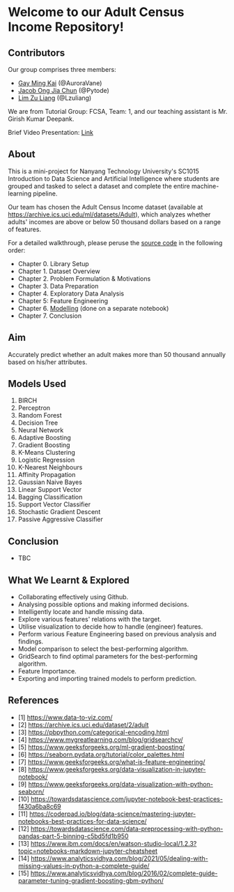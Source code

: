 # Welcome to our Adult Census Income Repository!

## Contributors

Our group comprises three members: 
- [Gay Ming Kai](C230114@e.ntu.edu.sg) (@AuroraVane)
- [Jacob Ong Jia Chun](JONG163@e.ntu.edu.sg) (@Pytode)
- [Lim Zu Liang](E230184@e.ntu.edu.sg) (@Lzuliang)
  
We are from Tutorial Group: FCSA, Team: 1, and our teaching assistant is Mr. Girish Kumar Deepank.

Brief Video Presentation: [Link](https://www.canva.com/design/DAGA3UcTBQc/QS1fChVqik4YSdmnALXurQ/edit?utm_content=DAGA3UcTBQc&utm_campaign=designshare&utm_medium=link2&utm_source=sharebutton)

## About
This is a mini-project for Nanyang Technology University's SC1015 Introduction to Data Science and Artificial Intelligence where students are grouped and tasked to select a dataset and complete the entire machine-learning pipeline.

Our team has chosen the Adult Census Income dataset (available at https://archive.ics.uci.edu/ml/datasets/Adult), which analyzes whether adults' incomes are above or below 50 thousand dollars based on a range of features.

For a detailed walkthrough, please peruse the [source code](main.ipynb) in the following order:
- Chapter 0. Library Setup
- Chapter 1. Dataset Overview
- Chapter 2. Problem Formulation & Motivations
- Chapter 3. Data Preparation
- Chapter 4. Exploratory Data Analysis
- Chapter 5: Feature Engineering
- Chapter 6. [Modelling](modelling.ipynb) (done on a separate notebook)
- Chapter 7. Conclusion

## Aim
Accurately predict whether an adult makes more than 50 thousand annually based on his/her attributes. 

## Models Used
1. BIRCH
2. Perceptron 
3. Random Forest
4. Decision Tree
5. Neural Network
6. Adaptive Boosting
7. Gradient Boosting
8. K-Means Clustering
9. Logistic Regression
10. K-Nearest Neighbours
11. Affinity Propagation
12. Gaussian Naive Bayes
13. Linear Support Vector
14. Bagging Classification
15. Support Vector Classifier
16. Stochastic Gradient Descent
17. Passive Aggressive Classifier

## Conclusion
- TBC

## What We Learnt & Explored
- Collaborating effectively using Github.
- Analysing possible options and making informed decisions.
- Intelligently locate and handle missing data.
- Explore various features' relations with the target.
- Utilise visualization to decide how to handle (engineer) features.
- Perform various Feature Engineering based on previous analysis and findings.
- Model comparison to select the best-performing algorithm.
- GridSearch to find optimal parameters for the best-performing algorithm.
- Feature Importance.
- Exporting and importing trained models to perform prediction. 

## References
- [1] https://www.data-to-viz.com/
- [2] https://archive.ics.uci.edu/dataset/2/adult
- [3] https://pbpython.com/categorical-encoding.html
- [4] https://www.mygreatlearning.com/blog/gridsearchcv/
- [5] https://www.geeksforgeeks.org/ml-gradient-boosting/
- [6] https://seaborn.pydata.org/tutorial/color_palettes.html
- [7] https://www.geeksforgeeks.org/what-is-feature-engineering/
- [8] https://www.geeksforgeeks.org/data-visualization-in-jupyter-notebook/
- [9] https://www.geeksforgeeks.org/data-visualization-with-python-seaborn/
- [10] https://towardsdatascience.com/jupyter-notebook-best-practices-f430a6ba8c69
- [11] https://coderpad.io/blog/data-science/mastering-jupyter-notebooks-best-practices-for-data-science/
- [12] https://towardsdatascience.com/data-preprocessing-with-python-pandas-part-5-binning-c5bd5fd1b950
- [13] https://www.ibm.com/docs/en/watson-studio-local/1.2.3?topic=notebooks-markdown-jupyter-cheatsheet
- [14] https://www.analyticsvidhya.com/blog/2021/05/dealing-with-missing-values-in-python-a-complete-guide/
- [15] https://www.analyticsvidhya.com/blog/2016/02/complete-guide-parameter-tuning-gradient-boosting-gbm-python/

